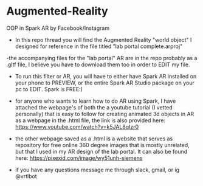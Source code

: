 # Augmented-Reality
OOP in Spark AR by Facebook/Instagram


- In this repo thread you will find the Augmented Reality "world object" I designed for reference in the file titled "lab portal complete.arproj" 

-the accompanying files for the "lab portal" AR are in the repo probably as a .gltf file, I believe you have to download them too in order to EDIT my file. 

- To run this filter or AR, you will have to either have Spark AR installed on your phone to PREVIEW, or the entire Spark AR Studio package on your pc to EDIT. Spark is FREE:)

- for anyone who wants to learn how to do AR using Spark, I have attached the webpage's of both the a youtube tutorial (I vetted personally) that is easy to follow for creating animated 3d objects in AR as a webpage in the .html file, the link is also provided here: https://www.youtube.com/watch?v=k5JAL8qIzr0

- the other webpage saved as a .html is a website that serves as repository for free online 360 degree images that is mostly unrelated, but that I used in my AR design of the lab portal. It can also be found here: https://pixexid.com/image/wy51unh-siemens

- if you have any questions message me through slack, gmail, or ig @vrtlbot
